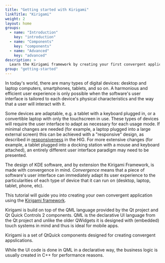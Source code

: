 ```yaml
---
title: "Getting started with Kirigami"
linkTitle: "Kirigami"
weight: 2
layout: home
groups:
  - name: "Introduction"
    key: "introduction"
  - name: "Components"
    key: "components"
  - name: "Advanced"
    key: "advanced"
description: >
  Learn the Kirigami framework by creating your first convergent application
group: "getting-started"
---
```


In today's world, there are many types of digital devices: desktop and laptop
computers, smartphones, tablets, and so on. A harmonious and efficient user
experience is only possible when the software's user interface is tailored to
each device's physical characteristics and the way that a user will interact
with it.

Some devices are adaptable, e.g. a tablet with a keyboard plugged in, or a
convertible laptop with only the touchscreen in use. These types of devices
will require the user interface to adapt as necessary for each usage mode.
If minimal changes are needed (for example, a laptop plugged into a large
external screen) this can be achieved with a "responsive" design, as described
in [responsiveness](https://hig.kde.org/introduction/responsive.html) in the HIG.
For more extensive changes (for example, a tablet plugged into a docking
station with a mouse and keyboard attached), an entirely different user
interface paradigm may need to be presented.

The design of KDE software, and by extension the Kirigami Framework, is made
with convergence in mind. *Convergence* means that a piece of software's user
interface can immediately adapt its user experience to the particularities of
each type of device that it can run on (desktop, laptop, tablet, phone, etc).

This tutorial will guide you into creating your own convergent application
using the [Kirigami framework](/frameworks/kirigami). 

Kirigami is build on top of the QML language provided by the Qt project and Qt Quick
Controls 2 components. QML is the declarative UI language from the Qt project
and unlike the older QWidgets it is designed with (embedded) touch systems in
mind and thus is ideal for mobile apps.

Kirigami is a set of QtQuick components designed for creating convergent
appslications.

While the UI code is done in QML in a declarative way, the business logic
is usually created in C++ for performance reasons.

